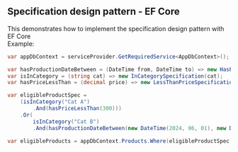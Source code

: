 ﻿## Specification design pattern - EF Core
This demonstrates how to implement the specification design pattern with EF Core  
Example:
```csharp
var appDbContext = serviceProvider.GetRequiredService<AppDbContext>();

var hasProductionDateBetween = (DateTime from, DateTime to) => new HasProductionDateBetweenSpecification(from, to);
var isInCategory = (string cat) => new InCategorySpecification(cat);
var hasPriceLessThan = (decimal price) => new LessThanPriceSpecification(price);

var eligibleProductSpec =
    (isInCategory("Cat A")
        .And(hasPriceLessThan(300)))
    .Or(
        isInCategory("Cat B")
        .And(hasProductionDateBetween(new DateTime(2024, 06, 01), new DateTime(2024, 06, 01))));

var eligibleProducts = appDbContext.Products.Where(eligibleProductSpec.ToExpression()).ToList();
```